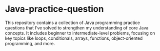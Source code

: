 # Java-practice-question
This repository contains a collection of Java programming practice questions that I’ve solved to strengthen my understanding of core Java concepts. It includes beginner to intermediate-level problems, focusing on key topics like loops, conditionals, arrays, functions, object-oriented programming, and more.
